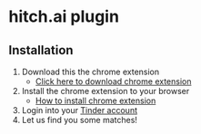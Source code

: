 # hitch.ai plugin

## Installation
1. Download this the chrome extension
    - [Click here to download chrome extension](https://github.com/hacksnextdoor/hitch.ai/raw/master/dist.zip)
2. Install the chrome extension to your browser 
    - [How to install chrome extension](https://webkul.com/blog/how-to-install-the-unpacked-extension-in-chrome/)
3. Login into your [Tinder account](https://tinder.com)
4. Let us find you some matches!
